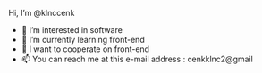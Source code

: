  Hi, I’m @klnccenk
- 👀 I’m interested in software
- 🌱 I’m currently learning front-end
- 💞️ I want to cooperate on front-end
- 📫 You can reach me at this e-mail address : cenkklnc2@gmail

<!---

--->
